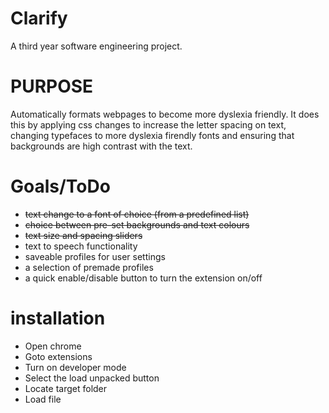 # Clarify
A third year software engineering project.

# PURPOSE
Automatically formats webpages to become more dyslexia friendly. It does this by applying css changes to increase the letter spacing on text, changing typefaces to more dyslexia firendly fonts and ensuring that backgrounds are high contrast with the text.

# Goals/ToDo
* ~~text change to a font of choice (from a predefined list)~~
* ~~choice between pre-set backgrounds and text colours~~
* ~~text size and spacing sliders~~
* text to speech functionality
* saveable profiles for user settings
* a selection of premade profiles
* a quick enable/disable button to turn the extension on/off

# installation
* Open chrome 
* Goto extensions
* Turn on developer mode
* Select the load unpacked button
* Locate target folder
* Load file


